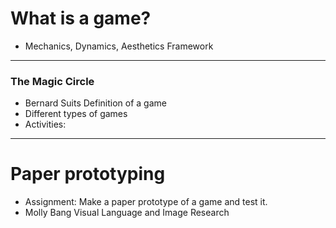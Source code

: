 # What is a game?

- Mechanics, Dynamics, Aesthetics Framework
---
### The Magic Circle
- Bernard Suits Definition of a game
- Different types of games
- Activities:
-- -
 # Paper prototyping

- Assignment: Make a paper prototype of a game and test it.
- Molly Bang Visual Language and Image Research